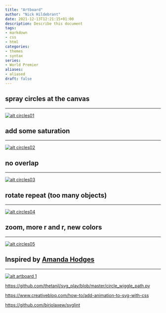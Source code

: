 ```yaml
---
title: "Artboard"
author: "Nick Hildebrant"
date: 2021-12-13T12:21:15+01:00
description: Describe this document
tags:
- markdown
- css
- html
categories:
- themes
- syntax
series:
- World Premier
aliases:
- aliased
draft: false
---
```


## spray circles at the canvas
_____________________________
[![alt circles01](/rktpi/svg/circles01.svg)](/rktpi/svg/circles01.svg)




## add some saturation
__________________________
[![alt circles02](/rktpi/svg/circles02.svg)](/rktpi/svg/circles02.svg)


## no overlap
__________________________
[![alt circles03](/rktpi/svg/circles03.svg)](/rktpi/svg/circles03.svg)


## rotate repeat (too many objects)
________________
[![alt circles04](/rktpi/svg/circles04.svg)](/rktpi/svg/circles04.svg)


## zoom, more r and r, new colors
________________________
[![alt circles05](/rktpi/svg/circles05.svg)](/rktpi/svg/circles05.svg)


## Inspired by [Amanda Hodges](https://github.com/hogesonline/svg_play)
____________________________
[![alt artboard 1](/rktpi/svg/artboard_1.svg)](/rktpi/svg/artboard_1.svg)


https://github.com/thetanil/svg_play/blob/master/circle_wiggle_path.py

https://www.creativebloq.com/how-to/add-animation-to-svg-with-css

https://github.com/birjolaxew/svglint

